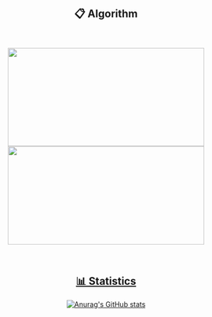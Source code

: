 <div align = "center">
 
## 📋 Algorithm
 
<br>
 
<a href="https://github.com/GeonHui2"><img align="center" style="height:200px; width :400px" src="http://mazassumnida.wtf/api/v2/generate_badge?boj=gongsoonyee"/></a>
<a href="https://github.com/Geonhui2"> <img align="center" style="height:200px; width :400px" src="http://mazandi.herokuapp.com/api?handle=gongsoonyee&theme=warm"/>

<br>
 
## 📊 Statistics
![Anurag's GitHub stats](https://github-readme-stats.vercel.app/api?username=GeonHui2&show_icons=true)
 
</div>
